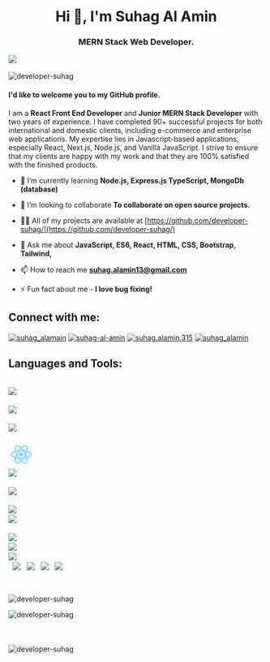 <h1 align="center">Hi 👋, I'm Suhag Al Amin</h1>
<h3 align="center">MERN Stack Web Developer.</h3>

<!-- banner  -->

![](https://res.cloudinary.com/dkw1ovah4/image/upload/v1670315347/Suhag_Al_Amin-banner_suoi5m.png)

<!-- profile views  -->
<p align="left"> <img src="https://komarev.com/ghpvc/?username=developer-suhag&label=Profile%20views&color=0e75b6&style=flat" alt="developer-suhag" /> </p>

<h4>I'd like to welcome you to my GitHub profile.</h4>
 <p>I am a <b>React Front End Developer</b> and <b>Junior MERN Stack Developer</b> with two years of experience. I have completed 90+ successful projects for both international and domestic clients, including e-commerce and enterprise web applications. My expertise lies in Javascript-based applications, especially React, Next.js, Node.js, and Vanilla JavaScript. I strive to ensure that my clients are happy with my work and that they are 100% satisfied with the finished products.</p>

- 🌱 I’m currently learning **Node.js, Express.js TypeScript, MongoDb (database)**

- 👯 I’m looking to collaborate **To collaborate on open source projects.**

- 👨‍💻 All of my projects are available at [https://github.com/developer-suhag/](https://github.com/developer-suhag/)

- 💬 Ask me about **JavaScript, ES6, React, HTML, CSS, Bootstrap, Tailwind,**

- 📫 How to reach me **<a href="mailto:suhag.alamin13@gmail.com">suhag.alamin13@gmail.com</a>**

- ⚡ Fun fact about me - **I love bug fixing!**

## Connect with me:

<p align="left">
<!-- <a href="https://codepen.io/suhag_alamin" target="_blank"><img align="center" src="https://raw.githubusercontent.com/rahuldkjain/github-profile-readme-generator/master/src/images/icons/Social/codepen.svg" alt="suhag_alamin" height="30" width="40" /></a> -->
<a href="https://twitter.com/suhag_alamain_me" target="_blank"><img align="center" src="https://raw.githubusercontent.com/rahuldkjain/github-profile-readme-generator/master/src/images/icons/Social/twitter.svg" alt="suhag_alamain" height="30" width="40" /></a>
<a href="https://linkedin.com/in/suhag-al-amin" target="_blank"><img align="center" src="https://raw.githubusercontent.com/rahuldkjain/github-profile-readme-generator/master/src/images/icons/Social/linked-in-alt.svg" alt="suhag-al-amin" height="30" width="40" /></a>
<a href="https://fb.com/suhag.alamin.315" target="_blank"><img align="center" src="https://raw.githubusercontent.com/rahuldkjain/github-profile-readme-generator/master/src/images/icons/Social/facebook.svg" alt="suhag.alamin.315" height="30" width="40" /></a>
<a href="https://instagram.com/suhag_alamin" target="_blank"><img align="center" src="https://raw.githubusercontent.com/rahuldkjain/github-profile-readme-generator/master/src/images/icons/Social/instagram.svg" alt="suhag_alamin" height="30" width="40" /></a>

</p>

## Languages and Tools:

<code>
<img height="50" src="https://res.cloudinary.com/dkw1ovah4/image/upload/v1670318472/suhag-portfolio/languages-and-tools/html_wcoz8n.png">
</code> &nbsp;
<code>
<img height="50" src="https://res.cloudinary.com/dkw1ovah4/image/upload/v1670318472/suhag-portfolio/languages-and-tools/css-3_sdauiy.png">
</code> &nbsp;
<code>
<img height="50" src="https://res.cloudinary.com/dkw1ovah4/image/upload/v1670318472/suhag-portfolio/languages-and-tools/js_cyzwzh.png">
</code> &nbsp;
<code>
<img height="50" src="https://raw.githubusercontent.com/github/explore/80688e429a7d4ef2fca1e82350fe8e3517d3494d/topics/react/react.png"></code> &nbsp;
<code>
<img height="50" src="https://res.cloudinary.com/dkw1ovah4/image/upload/v1670319167/suhag-portfolio/languages-and-tools/free_icon_1_rvumyd.svg">
</code> &nbsp;
<code>
<img height="50" src="https://res.cloudinary.com/dkw1ovah4/image/upload/v1670318472/suhag-portfolio/languages-and-tools/bootstrap_n1kdnf.png">
</code> &nbsp;
<code>
<img height="50" src="https://res.cloudinary.com/dkw1ovah4/image/upload/v1642069144/suhag-portfolio/languages-and-tools/material-ui_jod8eq.png"></code> &nbsp;
<code>
<img height="50" src="https://res.cloudinary.com/dkw1ovah4/image/upload/v1642069142/suhag-portfolio/languages-and-tools/tailwind_jz6qt2.png">
</code> &nbsp;
<code>
<img height="50" src="https://res.cloudinary.com/dkw1ovah4/image/upload/v1670318602/suhag-portfolio/languages-and-tools/nodejs_n573uj.png"></code> &nbsp;
<code>
<img height="50" src="https://res.cloudinary.com/dkw1ovah4/image/upload/v1642069143/suhag-portfolio/languages-and-tools/express_qlbwti.png"></code> &nbsp;
<code>
<img height="50" src="https://res.cloudinary.com/dkw1ovah4/image/upload/v1642069144/suhag-portfolio/languages-and-tools/mongodb_ihdobo.png">
</code> &nbsp;
<code><img height="50" src="https://res.cloudinary.com/dkw1ovah4/image/upload/v1642069144/suhag-portfolio/languages-and-tools/firebase_fapexg.png"></code> &nbsp;
<code><img height="50" src="https://res.cloudinary.com/dkw1ovah4/image/upload/v1642069144/suhag-portfolio/languages-and-tools/figma_etfcm3.png"></code> &nbsp;
<code><img height="50" src="https://res.cloudinary.com/dkw1ovah4/image/upload/v1642069143/suhag-portfolio/languages-and-tools/xd_cbxmll.png"></code> &nbsp;
<code><img height="50" src="https://res.cloudinary.com/dkw1ovah4/image/upload/v1642069144/suhag-portfolio/languages-and-tools/git_dn8nbt.png"></code> &nbsp;
<dl/>
<dl/>
<dl/>
<dl/>
<br/>
<p><img align="left" src="https://github-readme-stats.vercel.app/api/top-langs?username=developer-suhag&show_icons=true&locale=en&theme=gotham" alt="developer-suhag" /><dl/></p>

<dl/>
<dl/>
<dl/>
<dl/>
<br/>
<p><dl/>&nbsp;&nbsp;<img align="left" src="https://github-readme-stats.vercel.app/api?username=developer-suhag&show_icons=true&count_private=true&locale=en&theme=gotham" alt="developer-suhag" /></p>
<dl>
<dt>
<br/>
<div style="margin-top:20px" align="left"><dl/><img align="left" src="https://github-readme-streak-stats.herokuapp.com/?user=developer-suhag&theme=gotham" alt="developer-suhag" /></div>
